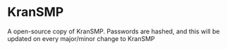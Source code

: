 # KranSMP
A open-source copy of KranSMP. Passwords are hashed, and this will be updated on every major/minor change to KranSMP
